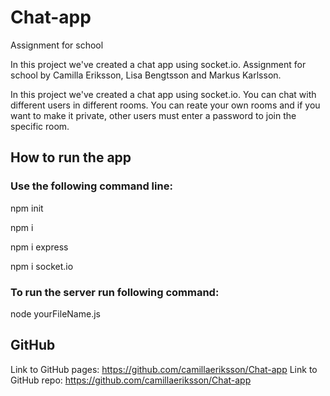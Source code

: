 # Chat-app
Assignment for school

In this project we've created a chat app using socket.io.
Assignment for school by Camilla Eriksson, Lisa Bengtsson and Markus Karlsson.

In this project we've created a chat app using socket.io. You can chat with different users in different rooms. You can reate your own rooms and if you want to make it private, other users must enter a password to join the specific room.

## How to run the app
### Use the following command line:

npm init

npm i

npm i express

npm i socket.io

### To run the server run following command:

node yourFileName.js


## GitHub

Link to GitHub pages: https://github.com/camillaeriksson/Chat-app
Link to GitHub repo: https://github.com/camillaeriksson/Chat-app
